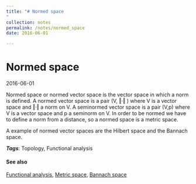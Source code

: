 ```yaml
---
title: "# Normed space
"
collection: notes
permalink: /notes/normed_space
date: 2016-06-01

---
```


# Normed space

2016-06-01

Normed space or normed vector space is the vector space in which a norm is defined.
A normed vector space is a pair (V, ‖·‖ ) where V is a vector space and ‖·‖ a norm on V. A seminormed vector space is a pair (V,p) where V is a vector space and p a seminorm on V.
In order to be normed we have to define a norm from a distance, so a normed space is a metric space.

A example of normed vector spaces are the Hilbert space and the Bannach space.

***Tags***: Topology, Functional analysis

#### See also
[Functional analysis](/notes/functional_analysis), [Metric space](/notes/metric_space), [Bannach space](/notes/bannach_space)





